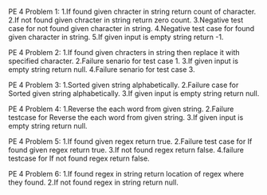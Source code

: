 PE 4 Problem 1:
1.If found given chracter in string return count of character.
2.If not found given chracter in string return zero count.
3.Negative test case for not found given character in string.
4.Negative test case for found given character in string.
5.If given input is empty string return -1.


PE 4 Problem 2:
1.If found given chracters in string then replace it with specified character.
2.Failure senario for test case 1.
3.If given input is empty string return null.
4.Failure senario for test case 3.

PE 4 Problem 3:
1.Sorted given string alphabetically.
2.Failure case for Sorted given string alphabetically.
3.If given input is empty string return null.

PE 4 Problem 4:
1.Reverse the each word from given string.
2.Failure testcase for Reverse the each word from given string.
3.If given input is empty string return null.

PE 4 Problem 5:
1.If found given regex return true.
2.Failure test case for If found given regex return true.
3.If not found regex return false.
4.failure testcase for If not found regex return false.

PE 4 Problem 6:
1.If found regex in string return location of regex where they found.
2.If not found regex in string return null.
